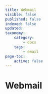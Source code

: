 ```yaml
---
title: Webmail
visible: false
published: false
indexed: false
updated:
taxonomy:
    category:
        - docs
    tags:
        - email
page-toc:
    active: false
---
```


# Webmail
